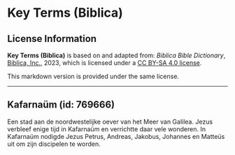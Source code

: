 # Key Terms (Biblica)

## License Information

**Key Terms (Biblica)** is based on and adapted from: _Biblica Bible Dictionary_, [Biblica, Inc.](https://www.biblica.com/), 2023, which is licensed under a [CC BY-SA 4.0 license](https://creativecommons.org/licenses/by-sa/4.0/legalcode.en).

This markdown version is provided under the same license.



--------------------------------

## Kafarnaüm (id: 769666)

Een stad aan de noordwestelijke oever van het Meer van Galilea. Jezus verbleef enige tijd in Kafarnaüm en verrichtte daar vele wonderen. In Kafarnaüm nodigde Jezus Petrus, Andreas, Jakobus, Johannes en Matteüs uit om zijn discipelen te worden.


